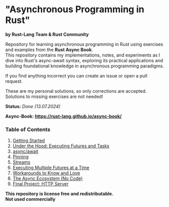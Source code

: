 # "Asynchronous Programming in Rust"
**by Rust-Lang Team & Rust Community**<br>

Repository for learning asynchronous programming in Rust using exercises and examples from the **Rust Async Book**.<br>
This repository contains my implementations, notes, and experiments as I dive into Rust's async-await syntax,
exploring its practical applications and building foundational knowledge in asynchronous programming paradigms.<br>

If you find anything incorrect you can create an issue or open a pull request.<br>

These are my personal solutions, so only corrections are accepted. Solutions to missing exercises are not needed! <br>

**Status:** *Done (13.07.2024)*

**Async-Book: https://rust-lang.github.io/async-book/**

### Table of Contents
1. [Getting Started](./01-Getting-Started)
2. [Under the Hood: Executing Futures and Tasks](./02-Under-the-Hood)
3. [async/await](./03-async-await)
4. [Pinning](./04-Pinning)
5. [Streams](./05-Streams)
6. [Executing Multiple Futures at a Time](./06-Executing-Multiple-Futures-at-a-Time)
7. [Workarounds to Know and Love](./07-Workarounds-to-Know-and-Love)
8. [The Async Ecosystem (No Code)](https://rust-lang.github.io/async-book/08_ecosystem/00_chapter.html)
9. [Final Project: HTTP Server](./09-HTTP-Server)

**This repository is license free and redistributable.** <br>
**Not used commercially**